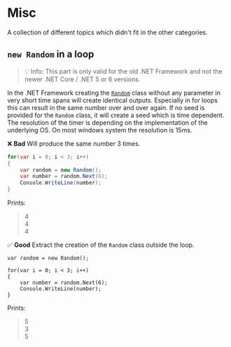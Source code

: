 # Misc
A collection of different topics which didn't fit in the other categories.

## `new Random` in a loop
> 💡 Info: This part is only valid for the old .NET Framework and not the newer .NET Core / .NET 5 or 6 versions.

In the .NET Framework creating the [`Random`](https://docs.microsoft.com/en-us/dotnet/api/system.random?view=net-6.0) class without any parameter in very short time spans will create identical outputs.
Especially in for loops this can result in the same number over and over again.
If no seed is provided for the `Random` class, it will create a seed which is time dependent. The resolution of the timer is depending on the implementation of the underlying OS. On most windows system the resolution is 15ms.

❌ **Bad** Will produce the same number 3 times.
```csharp
for(var i = 0; i < 3; i++)
{
	var random = new Random();
	var number = random.Next(6);
	Console.WriteLine(number);
}
```

Prints:
> 4  
> 4  
> 4

✅ **Good** Extract the creation of the `Random` class outside the loop.
```
var random = new Random();

for(var i = 0; i < 3; i++)
{	
	var number = random.Next(6);
	Console.WriteLine(number);
}
```

Prints:
> 5  
> 3  
> 5